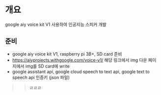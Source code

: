 # 개요
  google aiy voice kit V1 사용하여 인공지능 스피커 개발
  
## 준비
  - google aiy voice kit V1, raspberry pi 3B+, SD card 준비
  - https://aiyprojects.withgoogle.com/voice-v1/ 해당 링크에서 img 다운 페이지에서 img를 SD card에 write
  - google assistant api, google cloud speech to text api, google text to speech api 인증키 (json 파일)
>   >ㄹㄹㄹ
